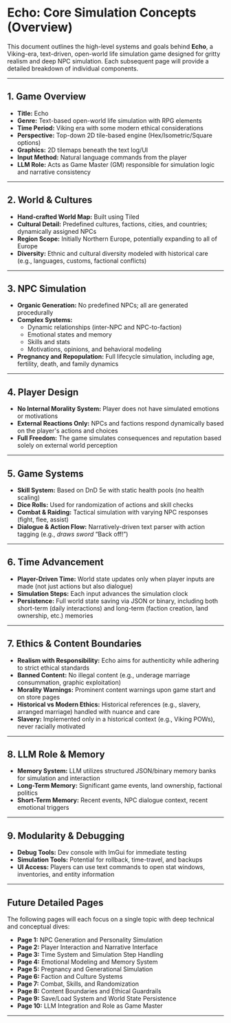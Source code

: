 # Echo: Core Simulation Concepts (Overview)

This document outlines the high-level systems and goals behind **Echo**, a Viking-era, text-driven, open-world life simulation game designed for gritty realism and deep NPC simulation. Each subsequent page will provide a detailed breakdown of individual components.

---

## 1. Game Overview

- **Title:** Echo  
- **Genre:** Text-based open-world life simulation with RPG elements  
- **Time Period:** Viking era with some modern ethical considerations  
- **Perspective:** Top-down 2D tile-based engine (Hex/Isometric/Square options)  
- **Graphics:** 2D tilemaps beneath the text log/UI  
- **Input Method:** Natural language commands from the player  
- **LLM Role:** Acts as Game Master (GM) responsible for simulation logic and narrative consistency  

---

## 2. World & Cultures

- **Hand-crafted World Map:** Built using Tiled  
- **Cultural Detail:** Predefined cultures, factions, cities, and countries; dynamically assigned NPCs  
- **Region Scope:** Initially Northern Europe, potentially expanding to all of Europe  
- **Diversity:** Ethnic and cultural diversity modeled with historical care (e.g., languages, customs, factional conflicts)  

---

## 3. NPC Simulation

- **Organic Generation:** No predefined NPCs; all are generated procedurally  
- **Complex Systems:**  
  - Dynamic relationships (inter-NPC and NPC-to-faction)  
  - Emotional states and memory  
  - Skills and stats  
  - Motivations, opinions, and behavioral modeling  
- **Pregnancy and Repopulation:** Full lifecycle simulation, including age, fertility, death, and family dynamics  

---

## 4. Player Design

- **No Internal Morality System:** Player does not have simulated emotions or motivations  
- **External Reactions Only:** NPCs and factions respond dynamically based on the player's actions and choices  
- **Full Freedom:** The game simulates consequences and reputation based solely on external world perception  

---

## 5. Game Systems

- **Skill System:** Based on DnD 5e with static health pools (no health scaling)  
- **Dice Rolls:** Used for randomization of actions and skill checks  
- **Combat & Raiding:** Tactical simulation with varying NPC responses (fight, flee, assist)  
- **Dialogue & Action Flow:** Narratively-driven text parser with action tagging (e.g., *draws sword* “Back off!”)  

---

## 6. Time Advancement

- **Player-Driven Time:** World state updates only when player inputs are made (not just actions but also dialogue)  
- **Simulation Steps:** Each input advances the simulation clock  
- **Persistence:** Full world state saving via JSON or binary, including both short-term (daily interactions) and long-term (faction creation, land ownership, etc.) memories  

---

## 7. Ethics & Content Boundaries

- **Realism with Responsibility:** Echo aims for authenticity while adhering to strict ethical standards  
- **Banned Content:** No illegal content (e.g., underage marriage consummation, graphic exploitation)  
- **Morality Warnings:** Prominent content warnings upon game start and on store pages  
- **Historical vs Modern Ethics:** Historical references (e.g., slavery, arranged marriage) handled with nuance and care  
- **Slavery:** Implemented only in a historical context (e.g., Viking POWs), never racially motivated  

---

## 8. LLM Role & Memory

- **Memory System:** LLM utilizes structured JSON/binary memory banks for simulation and interaction  
- **Long-Term Memory:** Significant game events, land ownership, factional politics  
- **Short-Term Memory:** Recent events, NPC dialogue context, recent emotional triggers  

---

## 9. Modularity & Debugging

- **Debug Tools:** Dev console with ImGui for immediate testing  
- **Simulation Tools:** Potential for rollback, time-travel, and backups  
- **UI Access:** Players can use text commands to open stat windows, inventories, and entity information  

---

## Future Detailed Pages

The following pages will each focus on a single topic with deep technical and conceptual dives:

- **Page 1:** NPC Generation and Personality Simulation  
- **Page 2:** Player Interaction and Narrative Interface  
- **Page 3:** Time System and Simulation Step Handling  
- **Page 4:** Emotional Modeling and Memory System  
- **Page 5:** Pregnancy and Generational Simulation  
- **Page 6:** Faction and Culture Systems  
- **Page 7:** Combat, Skills, and Randomization  
- **Page 8:** Content Boundaries and Ethical Guardrails  
- **Page 9:** Save/Load System and World State Persistence  
- **Page 10:** LLM Integration and Role as Game Master  

---

